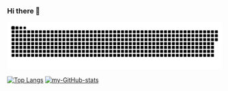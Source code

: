 ### Hi there 👋

<picture>
  <source media="(prefers-color-scheme: dark)" srcset="https://raw.githubusercontent.com/husisy/husisy/output/github-contribution-grid-snake-dark.svg">
  <source media="(prefers-color-scheme: light)" srcset="https://raw.githubusercontent.com/husisy/husisy/output/github-contribution-grid-snake.svg">
  <img alt="github contribution grid snake animation" src="https://raw.githubusercontent.com/husisy/husisy/output/github-contribution-grid-snake.svg">
</picture>

[![Top Langs](https://github-readme-stats.vercel.app/api/top-langs/?username=husisy&theme=radical)](https://github.com/anuraghazra/github-readme-stats)
[![my-GitHub-stats](https://github-readme-stats.vercel.app/api?username=husisy&rank_icon=github&theme=radical)](https://github.com/anuraghazra/github-readme-stats)

<!--
**husisy/husisy** is a ✨ _special_ ✨ repository because its `README.md` (this file) appears on your GitHub profile.

Here are some ideas to get you started:

- 🔭 I’m currently working on ...
- 🌱 I’m currently learning ...
- 👯 I’m looking to collaborate on ...
- 🤔 I’m looking for help with ...
- 💬 Ask me about ...
- 📫 How to reach me: ...
- 😄 Pronouns: ...
- ⚡ Fun fact: ...
-->
